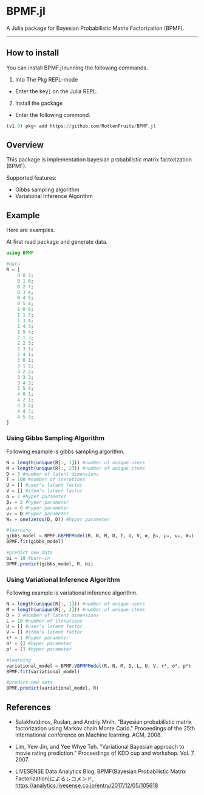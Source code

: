 # BPMF.jl

A Julia package for Bayesian Probabilistic Matrix Factorization (BPMF).

---
## How to install

You can install BPMF.jl running the following commands.

1. Into The Pkg REPL-mode

  - Enter the key`]` on the Julia REPL.

2. Install the package

  - Enter the following commond.

```julia
(v1.0) pkg> add https://github.com/RottenFruits/BPMF.jl
```


## Overview

This package is implementation bayesian probabilistic matrix factorization (BPMF).

Supported features:

- Gibbs sampling algorithm
- Variational Inference Algorithm

## Example

Here are examples.

At first read package and generate data.

```julia
using BPMF

#data
R = [
    0 0 7;
    0 1 6;
    0 2 7;
    0 3 4;
    0 4 5;
    0 5 4;
    1 0 6;
    1 1 7;
    1 3 4;
    1 4 3;
    1 5 4;
    2 1 3;
    2 2 3;
    2 3 1;
    2 4 1;
    3 0 1;
    3 1 2;
    3 2 2;
    3 3 3;
    3 4 3;
    3 5 4;
    4 0 1;
    4 2 1;
    4 3 2;
    4 4 3;
    4 5 3;
]
```

### Using Gibbs Sampling Algorithm

Following example is gibbs sampling algorithm.

```julia
N = length(unique(R[:, 1])) #number of unique users
M = length(unique(R[:, 2])) #number of unique items
D = 3 #number of latent dimensions
T = 100 #number of iterations
U = [] #user's latent factor
V = [] #item's latent factor
α = 2 #hyper parameter
β₀ = 2 #hyper parameter
μ₀ = 0 #hyper parameter
ν₀ = D #hyper parameter
W₀ = one(zeros(D, D)) #hyper parameter

#learning
gibbs_model = BPMF.GBPMFModel(R, N, M, D, T, U, V, α, β₀, μ₀, ν₀, W₀)
BPMF.fit(gibbs_model)

#predict new data
bi = 10 #burn-in
BPMF.predict(gibbs_model, R, bi)
```

### Using Variational Inference Algorithm

Following example is variational inference algorithm.

```julia
N = length(unique(R[:, 1])) #number of unique users
M = length(unique(R[:, 2])) #number of unique items
D = 3 #number of latent dimensions
L = 10 #number of iterations
U = [] #user's latent factor
V = [] #item's latent factor
τ² = 1 #hyper parameter
σ² = [] #hyper parameter
ρ² = [] #hyper parameter

#learning
variational_model = BPMF.VBPMFModel(R, N, M, D, L, U, V, τ², σ², ρ²)
BPMF.fit(variational_model)

#predict new data
BPMF.predict(variational_model, R)
```


## References


- Salakhutdinov, Ruslan, and Andriy Mnih. "Bayesian probabilistic matrix factorization using Markov chain Monte Carlo." Proceedings of the 25th international conference on Machine learning. ACM, 2008.

- Lim, Yew Jin, and Yee Whye Teh. "Variational Bayesian approach to movie rating prediction." Proceedings of KDD cup and workshop. Vol. 7. 2007.

- LIVESENSE Data Analytics Blog, BPMF(Bayesian Probabilistic Matrix Factorization)によるレコメンド, https://analytics.livesense.co.jp/entry/2017/12/05/105618
